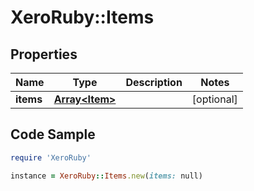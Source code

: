 # XeroRuby::Items

## Properties

Name | Type | Description | Notes
------------ | ------------- | ------------- | -------------
**items** | [**Array&lt;Item&gt;**](Item.md) |  | [optional] 

## Code Sample

```ruby
require 'XeroRuby'

instance = XeroRuby::Items.new(items: null)
```


